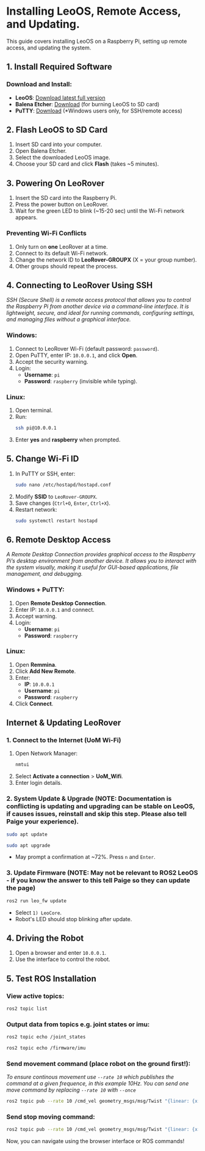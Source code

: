 # Installing LeoOS, Remote Access, and Updating. 

This guide covers installing LeoOS on a Raspberry Pi, setting up remote access, and updating the system.

## 1. Install Required Software

### Download and Install:
- **LeoOS**: [Download latest full version](https://github.com/LeoRover/LeoOS-ros2/releases)
- **Balena Etcher**: [Download](https://etcher.balena.io) (for burning LeoOS to SD card)
- **PuTTY**: [Download](https://www.putty.org) (*Windows users only, for SSH/remote access)

## 2. Flash LeoOS to SD Card
1. Insert SD card into your computer.
2. Open Balena Etcher.
3. Select the downloaded LeoOS image.
4. Choose your SD card and click **Flash** (takes ~5 minutes).

## 3. Powering On LeoRover
1. Insert the SD card into the Raspberry Pi.
2. Press the power button on LeoRover.
3. Wait for the green LED to blink (~15-20 sec) until the Wi-Fi network appears.

### Preventing Wi-Fi Conflicts
1. Only turn on **one** LeoRover at a time.
2. Connect to its default Wi-Fi network.
3. Change the network ID to **LeoRover-GROUPX** (X = your group number).
4. Other groups should repeat the process.

## 4. Connecting to LeoRover Using SSH
*SSH (Secure Shell) is a remote access protocol that allows you to control the Raspberry Pi from another device via a command-line interface. It is lightweight, secure, and ideal for running commands, configuring settings, and managing files without a graphical interface.*
### Windows:
1. Connect to LeoRover Wi-Fi (default password: `password`).
2. Open PuTTY, enter IP: `10.0.0.1`, and click **Open**.
3. Accept the security warning.
4. Login:
   - **Username**: `pi`
   - **Password**: `raspberry` (invisible while typing).

### Linux:
1. Open terminal.
2. Run:
   ```sh
   ssh pi@10.0.0.1
   ```
3. Enter **yes** and **raspberry** when prompted.

## 5. Change Wi-Fi ID
1. In PuTTY or SSH, enter:
   ```sh
   sudo nano /etc/hostapd/hostapd.conf
   ```
2. Modify **SSID** to `LeoRover-GROUPX`.
3. Save changes (`Ctrl+O`, `Enter`, `Ctrl+X`).
4. Restart network:
   ```sh
   sudo systemctl restart hostapd
   ```

## 6. Remote Desktop Access
*A Remote Desktop Connection provides graphical access to the Raspberry Pi’s desktop environment from another device. It allows you to interact with the system visually, making it useful for GUI-based applications, file management, and debugging.*
### Windows + PuTTY:
1. Open **Remote Desktop Connection**.
2. Enter IP: `10.0.0.1` and connect.
3. Accept warning.
4. Login:
   - **Username**: `pi`
   - **Password**: `raspberry`

### Linux:
1. Open **Remmina**.
2. Click **Add New Remote**.
3. Enter:
   - **IP**: `10.0.0.1`
   - **Username**: `pi`
   - **Password**: `raspberry`
5. Click **Connect**.

## Internet & Updating LeoRover

### 1. Connect to the Internet (UoM Wi-Fi)
1. Open Network Manager:
   ```sh
   nmtui
   ```
2. Select **Activate a connection** > **UoM_Wifi**.
3. Enter login details.

### 2. System Update & Upgrade (NOTE: Documentation is conflicting is updating and upgrading can be stable on LeoOS, if causes issues, reinstall and skip this step. Please also tell Paige your experience).
```sh
sudo apt update
```
```sh
sudo apt upgrade
```
- May prompt a confirmation at ~72%. Press `n` and `Enter`.

### 3. Update Firmware (NOTE: May not be relevant to ROS2 LeoOS - if you know the answer to this tell Paige so they can update the page)
```sh
ros2 run leo_fw update
```
- Select `1) LeoCore`.
- Robot's LED should stop blinking after update.

## 4. Driving the Robot
1. Open a browser and enter `10.0.0.1`.
2. Use the interface to control the robot.

## 5. Test ROS Installation
### View active topics:
```sh
ros2 topic list
```
### Output data from topics e.g. joint states or imu:
```sh
ros2 topic echo /joint_states
```

```sh
ros2 topic echo /firmware/imu
```
### Send movement command (place robot on the ground first!):
*To ensure continous movement use  `--rate 10` which publishes the command at a given frequence, in this example 10Hz. You can send one move command by replacing `--rate 10` with `--once`*
```sh
ros2 topic pub --rate 10 /cmd_vel geometry_msgs/msg/Twist "{linear: {x: 0.5, y: 0.0, z: 0.0}, angular: {x: 0.0, y: 0.0, z: 0.0}}"
```
### Send stop moving command:
```sh
ros2 topic pub --rate 10 /cmd_vel geometry_msgs/msg/Twist "{linear: {x: 0.0, y: 0.0, z: 0.0}, angular: {x: 0.0, y: 0.0, z: 0.0}}"
```

Now, you can navigate using the browser interface or ROS commands!


